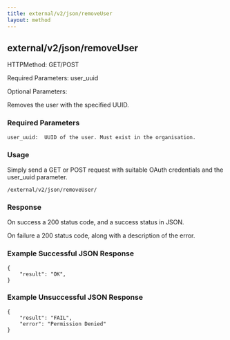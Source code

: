 ```yaml
---
title: external/v2/json/removeUser
layout: method
---
```

## external/v2/json/removeUser

HTTPMethod: GET/POST

Required Parameters: user_uuid

Optional Parameters:

Removes the user with the specified UUID.

### Required Parameters
`
user_uuid:  UUID of the user. Must exist in the organisation.
`

### Usage

Simply send a GET or POST request with suitable OAuth credentials and the user_uuid parameter.

`/external/v2/json/removeUser/`

### Response

On success a 200 status code, and a success status in JSON.

On failure a 200 status code, along with a description of the error.

### Example Successful JSON Response

    {
        "result": "OK",
    }

### Example Unsuccessful JSON Response

    {
        "result": "FAIL",
        "error": "Permission Denied" 
    }
